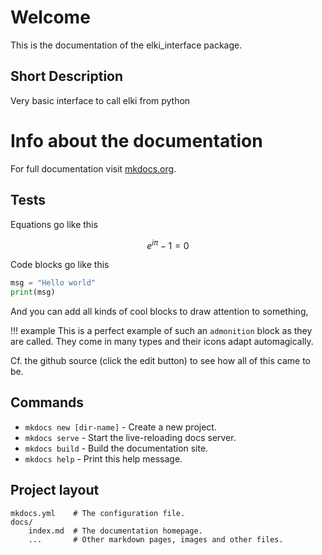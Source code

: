 # Welcome

This is the documentation of the elki_interface package. 

## Short Description

Very basic interface to call elki from python

# Info about the documentation

For full documentation visit [mkdocs.org](https://mkdocs.org).

## Tests

Equations go like this

$$
e^{i\pi}-1=0
$$

Code blocks go like this

```python
msg = "Hello world"
print(msg)
```

And you can add all kinds of cool blocks to draw attention to something,

!!! example
    This is a perfect example of such an `admonition` block as they are called. They come in many types and their icons adapt automagically.

Cf. the github source (click the edit button) to see how all of this came to be.

## Commands

* `mkdocs new [dir-name]` - Create a new project.
* `mkdocs serve` - Start the live-reloading docs server.
* `mkdocs build` - Build the documentation site.
* `mkdocs help` - Print this help message.

## Project layout

    mkdocs.yml    # The configuration file.
    docs/
        index.md  # The documentation homepage.
        ...       # Other markdown pages, images and other files.
